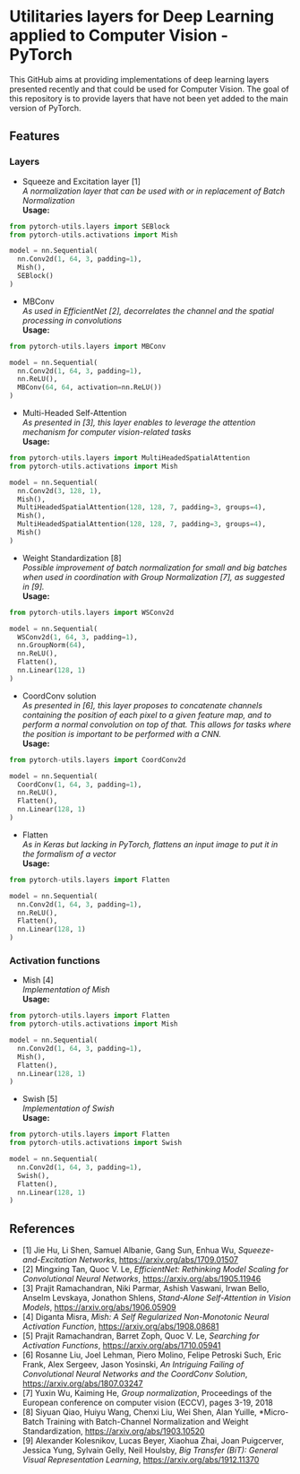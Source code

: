 # Utilitaries layers for Deep Learning applied to Computer Vision - PyTorch
This GitHub aims at providing implementations of deep learning layers presented recently and that could be used for Computer Vision. The goal of this repository is to provide layers that have not been yet added to the main version of PyTorch.

## Features
### Layers
- Squeeze and Excitation layer [1] <br>
*A normalization layer that can be used with or in replacement of Batch Normalization* <br>
**Usage:** 
```python
from pytorch-utils.layers import SEBlock
from pytorch-utils.activations import Mish

model = nn.Sequential(
  nn.Conv2d(1, 64, 3, padding=1),
  Mish(),
  SEBlock()
)
```
- MBConv <br>
*As used in EfficientNet [2], decorrelates the channel and the spatial processing in convolutions* <br>
**Usage:**
```python
from pytorch-utils.layers import MBConv

model = nn.Sequential(
  nn.Conv2d(1, 64, 3, padding=1),
  nn.ReLU(),
  MBConv(64, 64, activation=nn.ReLU())
)
```
- Multi-Headed Self-Attention <br>
*As presented in [3], this layer enables to leverage the attention mechanism for computer vision-related tasks* <br>
**Usage:**
```python
from pytorch-utils.layers import MultiHeadedSpatialAttention
from pytorch-utils.activations import Mish

model = nn.Sequential(
  nn.Conv2d(3, 128, 1),
  Mish(),
  MultiHeadedSpatialAttention(128, 128, 7, padding=3, groups=4),
  Mish(),
  MultiHeadedSpatialAttention(128, 128, 7, padding=3, groups=4),
  Mish()
)
```
- Weight Standardization [8] <br>
*Possible improvement of batch normalization for small and big batches when used in coordination with Group Normalization [7], as suggested in [9].*<br>
**Usage:**
```python
from pytorch-utils.layers import WSConv2d

model = nn.Sequential(
  WSConv2d(1, 64, 3, padding=1),
  nn.GroupNorm(64),
  nn.ReLU(),
  Flatten(),
  nn.Linear(128, 1)
)
```
- CoordConv solution <br>
*As presented in [6], this layer proposes to concatenate channels containing the position of each pixel to a given feature map, and to perform a normal convolution on top of that. This allows for tasks where the position is important to be performed with a CNN.*<br>
**Usage:**
```python
from pytorch-utils.layers import CoordConv2d

model = nn.Sequential(
  CoordConv(1, 64, 3, padding=1),
  nn.ReLU(),
  Flatten(),
  nn.Linear(128, 1)
)
```
- Flatten <br>
*As in Keras but lacking in PyTorch, flattens an input image to put it in the formalism of a vector*<br>
**Usage:**
```python
from pytorch-utils.layers import Flatten

model = nn.Sequential(
  nn.Conv2d(1, 64, 3, padding=1),
  nn.ReLU(),
  Flatten(),
  nn.Linear(128, 1)
)
```

### Activation functions
- Mish [4] <br>
*Implementation of Mish*<br>
**Usage:**
```python
from pytorch-utils.layers import Flatten
from pytorch-utils.activations import Mish

model = nn.Sequential(
  nn.Conv2d(1, 64, 3, padding=1),
  Mish(),
  Flatten(),
  nn.Linear(128, 1)
)
```
- Swish [5] <br>
*Implementation of Swish*<br>
**Usage:**
```python
from pytorch-utils.layers import Flatten
from pytorch-utils.activations import Swish

model = nn.Sequential(
  nn.Conv2d(1, 64, 3, padding=1),
  Swish(),
  Flatten(),
  nn.Linear(128, 1)
)
```

## References
- [1] Jie Hu, Li Shen, Samuel Albanie, Gang Sun, Enhua Wu, *Squeeze-and-Excitation Networks*, https://arxiv.org/abs/1709.01507
- [2] Mingxing Tan, Quoc V. Le, *EfficientNet: Rethinking Model Scaling for Convolutional Neural Networks*, https://arxiv.org/abs/1905.11946
- [3] Prajit Ramachandran, Niki Parmar, Ashish Vaswani, Irwan Bello, Anselm Levskaya, Jonathon Shlens, *Stand-Alone Self-Attention in Vision Models*, https://arxiv.org/abs/1906.05909
- [4] Diganta Misra, *Mish: A Self Regularized Non-Monotonic Neural Activation Function*, https://arxiv.org/abs/1908.08681
- [5] Prajit Ramachandran, Barret Zoph, Quoc V. Le, *Searching for Activation Functions*, https://arxiv.org/abs/1710.05941
- [6] Rosanne Liu, Joel Lehman, Piero Molino, Felipe Petroski Such, Eric Frank, Alex Sergeev, Jason Yosinski, *An Intriguing Failing of Convolutional Neural Networks and the CoordConv Solution*, https://arxiv.org/abs/1807.03247
- [7] Yuxin Wu, Kaiming He, *Group normalization*, Proceedings of the European conference on computer vision (ECCV), pages 3-19, 2018
- [8] Siyuan Qiao, Huiyu Wang, Chenxi Liu, Wei Shen, Alan Yuille, *Micro-Batch Training with Batch-Channel Normalization and Weight Standardization, https://arxiv.org/abs/1903.10520
- [9] Alexander Kolesnikov, Lucas Beyer, Xiaohua Zhai, Joan Puigcerver, Jessica Yung, Sylvain Gelly, Neil Houlsby, *Big Transfer (BiT): General Visual Representation Learning*, https://arxiv.org/abs/1912.11370